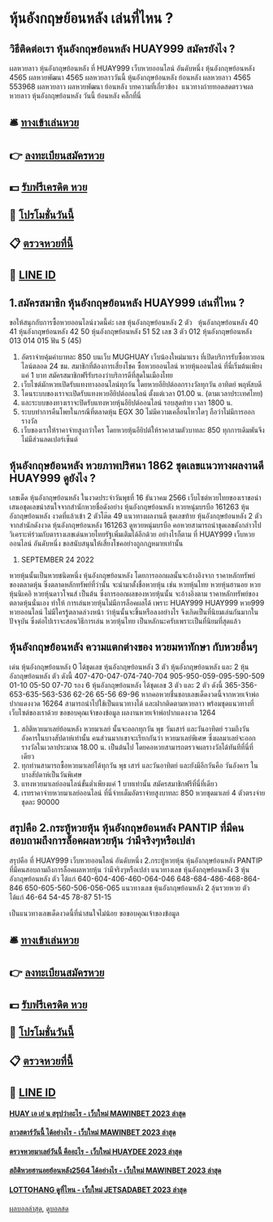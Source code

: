# หุ้นอังกฤษย้อนหลัง เล่นที่ไหน ?
## วิธีติดต่อเรา หุ้นอังกฤษย้อนหลัง HUAY999 สมัครยังไง ?
ผลหวยลาว หุ้นอังกฤษย้อนหลัง ที่ HUAY999 เว็บหวยออนไลน์ อันดับหนึ่ง หุ้นอังกฤษย้อนหลัง 4565 ผลหวยพัฒนา 4565 ผลหวยลาววันนี้ หุ้นอังกฤษย้อนหลัง ย้อนหลัง
ผลหวยลาว 4565 553968
 ผลหวยลาว ผลหวยพัฒนา ย้อนหลัง 
บทความที่เกี่ยวข้อง
 แนวทางถ่ายทอดสดตรวจผล หวยลาว หุ้นอังกฤษย้อนหลัง วันนี้ ย้อนหลัง คลิ๊กที่นี่  

## 🛎 [ทางเข้าเล่นหวย](https://bit.ly/3BG5bNw)
## 👉 [ลงทะเบียนสมัครหวย](https://bit.ly/3BG5bNw)
## 💵 [รับฟรีเครดิต หวย](https://bit.ly/3C3mvgS)
## 👑 [โปรโมชั่นวันนี้](https://bit.ly/3C3mvgS)
## 📋 [ตรวจหวยที่นี้](https://bit.ly/3C3mvgS)
## 📱 [LINE ID](https://bit.ly/3C3mvgS)

## 1.สมัครสมาชิก หุ้นอังกฤษย้อนหลัง HUAY999 เล่นที่ไหน ?
ขอให้สนุกกับการซื้อหวยออนไลน์งวดนี้ค่ะ
เลข หุ้นอังกฤษย้อนหลัง 2 ตัว   หุ้นอังกฤษย้อนหลัง 40 41 หุ้นอังกฤษย้อนหลัง 42 50 หุ้นอังกฤษย้อนหลัง 51 52
เลข 3 ตัว 012 หุ้นอังกฤษย้อนหลัง 013 014 015
ฟัน 5 (45)
1. อัตราจ่ายคุ้มค่าบาทละ 850 บนเว็บ MUGHUAY เว็บน้องใหม่มาแรง ที่เปิดบริการรับซื้อหวยอนไลน์ตลอด 24 ชม. สมาชิกที่ต้องการเสี่ยงโชค ซื้อหวยออนไลน์ หวยหุ้นออนไลน์ ที่นี่เริ่มต้นเพียงแค่ 1 บาท สมัครสมาชิกฟรีรับรองว่าบริการดีที่สุดในเมืองไทย
2. เว็บไซต์มักหวยเปิดรับแทงทางออนไลน์ทุกวัน โดยหวยอียิปต์ออกรางวัลทุกวัน อาทิตย์ พฤหัสบดี
3. โดนระบบของเราจะเปิดรับแทงหวยอียิปต์ออนไลน์ ตั้งแต่เวลา 01.00 น. (ตามเวลาประเทศไทย)
4. และระบบของทางเราจะปิดรับแทงหวยหุ้นอียิปต์ออนไลน์ รอบสุดท้าย เวลา 1800 น.
5. ระบบทำการคืนโพยในกรณีที่ตลาดหุ้น EGX 30 ไม่มีความเคลื่อนไหวใดๆ ถือว่าไม่มีการออกรางวัล
6. เว็บของเราให้ราคาจ่ายสูงกว่าใคร โดยหวยหุ้นอียิปต์ให้ราคาสามตัวบาทละ 850 ทุกการเดิมพันจึงไม่มีส่วนลดเปอร์เซ็นต์

## หุ้นอังกฤษย้อนหลัง หวยภาพปริศนา 1862 ชุดเลขแนวทางผลงานดี HUAY999 ดูยังไง ?
เลขเด็ด หุ้นอังกฤษย้อนหลัง ในงวดประจำวันพุธที่ 16 ธันวาคม 2566 เว็บไซต์หวยไทยของเราขอนำเสนอชุดเลขน่าสนใจจากสำนักหวยชื่อดังอย่าง หุ้นอังกฤษย้อนหลัง หวยหนุ่มบรบือ 161263 หุ้นอังกฤษย้อนหลัง งวดที่แล้วเข้า 2 ตัวโต๊ด 49 แนวทางผลงานดี ชุดเลขท้าย หุ้นอังกฤษย้อนหลัง 2 ตัวจากสำนักดังงวด หุ้นอังกฤษย้อนหลัง 161263 ดูหวยหนุ่มบรบือ คอหวยสามารถนำชุดเลขดังกล่าวไปวิเคราะห์ร่วมกับตารางเลขเด่นหวยไทยรัฐเพิ่มเติมได้อีกด้วย อย่างไรก็ตาม ที่ HUAY999 เว็บหวยออนไลน์ อันดับหนึ่ง ขอสนับสนุนให้เสี่ยงโชคอย่างถูกกฎหมายเท่านั้น
1. SEPTEMBER 24 2022

หวยหุ้นนั้นเป็นหวยชนิดหนึ่ง หุ้นอังกฤษย้อนหลัง โดยการออกผลนั้นจะอ้างอิงจาก ราคาหลักทรัพย์ ของตลาดหุ้น ซึ่งตลาดหลักทรัพย์ที่ว่านั้น จะนำมาตั้งชื่อหวยหุ้น เช่น หวยหุ้นไทย หวยหุ้นฮานอย หวยหุ้นนิเคอิ หวยหุ้นดาวโจนส์ เป็นต้น
ซึ่งการออกผลของหวยหุ้นนั้น จะอ้างอิงตาม ราคาหลักทรัพย์ของตลาดหุ้นนั่นเอง ทำให้ การเล่นหวยหุ้นไม่มีการล็อคผลได้ เพราะ HUAY999 HUAY999 หวย999 หวยออนไลน์ ไม่มีใครรู้ตลาดล่วงหน้า ว่าหุ้นนั้นจะขึ้นหรือลงอย่างไร จึงเกิดเป็นที่นิยมเล่นกันมากในปัจจุบัน
ซึ่งต่อไปเราจะสอนวิธีการเล่น หวยหุ้นไทย เป็นหลักนะครับเพราะเป็นที่นิยมที่สุดแล้ว

## หุ้นอังกฤษย้อนหลัง ความแตกต่างของ หวยมหาทักษา กับหวยอื่นๆ
เด่น หุ้นอังกฤษย้อนหลัง 0 ได้ชุดเลข หุ้นอังกฤษย้อนหลัง 3 ตัว หุ้นอังกฤษย้อนหลัง และ 2 หุ้นอังกฤษย้อนหลัง ตัว ดังนี้
407-470-047-074-740-704
905-950-059-095-590-509
01-10
05-50
07-70
รอง 6 หุ้นอังกฤษย้อนหลัง ได้ชุดเลข 3 ตัว และ 2 ตัว ดังนี้
365-356-653-635-563-536
62-26
65-56
69-96
หากคอหวยชื่นชอบเลขเด็ดงวดนี้จากหวยเจ้าพ่อปากแดงงวด 16264 สามารถนำไปใช้เป็นแนวทางได้ และฝากติดตามหวยลาว พร้อมชุดแนวทางที่เว็บไซต์ของเราด้วย
ขอขอบคุณเจ้าของข้อมูล
ผลงานหวยเจ้าพ่อปากแดงงวด 1264
1. สถิติหวยมาเลย์ย้อนหลัง หวยมาเลย์ นั้นจะออกทุกวัน พุธ วันเสาร์ และวันอาทิตย์ รวมถึงวันอังคารในบางสัปดาห์เท่านั้น คนส่วนมากเขาจะเรียกกันว่า หวยมาเลย์พิเศษ ซึ่งผลมาเลย์จะออกรางวัลในเวลาประมาณ 18.00 น. เป็นต้นไป โดยคอหวยสามารถตรวจผลรางวัลได้ทันทีที่นี่ที่เดียว
2. ทุกท่านสามารถซื้อหวยมาเลย์ได้ทุกวัน พุธ เสาร์ และวันอาทิตย์ และยังมีอีกวันคือ วันอังคาร ในบางสัปดาห์เป็นวันพิเศษ
3. แทงหวยมาเลย์ออนไลน์ขั้นต่ำเพียงแค่ 1 บาทเท่านั้น สมัครสมาชิกฟรีที่นี่ที่เดียว
4. เรทราคาจ่ายหวยมาเลย์ออนไลน์ ที่นี่จ่ายเต็มอัตราจ่ายสูงบาทละ 850 หวยชุดมาเลย์ 4 ตัวตรงจ่ายชุดละ 90000

## สรุปคือ 2.กระทู้หวยหุ้น หุ้นอังกฤษย้อนหลัง PANTIP ที่มีคนสอบถามถึงการล็อคผลหวยหุ้น ว่ามีจริงๆหรือเปล่า
สรุปคือ ที่ HUAY999 เว็บหวยออนไลน์ อันดับหนึ่ง 2.กระทู้หวยหุ้น หุ้นอังกฤษย้อนหลัง PANTIP ที่มีคนสอบถามถึงการล็อคผลหวยหุ้น ว่ามีจริงๆหรือเปล่า แนวทางเลข หุ้นอังกฤษย้อนหลัง 3 หุ้นอังกฤษย้อนหลัง ตัว ได้แก่
640-604-406-460-064-046
648-684-486-468-864-846
650-605-560-506-056-065
แนวทางเลข หุ้นอังกฤษย้อนหลัง 2 ลุ้นรวยหวย ตัว ได้แก่
46-64
54-45
78-87
51-15

เป็นแนวทางเลขเด็ดงวดนี้ที่น่าสนใจไม่น้อย
ขอขอบคุณเจ้าของข้อมูล

## 🛎 [ทางเข้าเล่นหวย](https://bit.ly/3BG5bNw)
## 👉 [ลงทะเบียนสมัครหวย](https://bit.ly/3BG5bNw)
## 💵 [รับฟรีเครดิต หวย](https://bit.ly/3C3mvgS)
## 👑 [โปรโมชั่นวันนี้](https://bit.ly/3C3mvgS)
## 📋 [ตรวจหวยที่นี้](https://bit.ly/3C3mvgS)
## 📱 [LINE ID](https://bit.ly/3C3mvgS)

#### [HUAY เอ เย่ น สรุปว่าอะไร - เว็บใหม่ MAWINBET 2023 ล่าสุด](https://atom.io/themes/huay%20เอ%20เย่%20น%20สรุปว่าอะไร%20-%20เว็บใหม่%20mawinbet%202023%20ล่าสุด)
#### [ลาวสตาร์วันนี้ ได้อย่างไร - เว็บใหม่ MAWINBET 2023 ล่าสุด](https://atom.io/themes/ลาวสตาร์วันนี้%20ได้อย่างไร%20-%20เว็บใหม่%20mawinbet%202023%20ล่าสุด)
#### [ตรวจหวยมาเลย์วันนี้ คืออะไร - เว็บใหม่ HUAYDEE 2023 ล่าสุด](https://atom.io/themes/ตรวจหวยมาเลย์วันนี้%20คืออะไร%20-%20เว็บใหม่%20huaydee%202023%20ล่าสุด)
#### [สถิติหวยฮานอยย้อนหลัง2564 ได้อย่างไร - เว็บใหม่ MAWINBET 2023 ล่าสุด](https://atom.io/themes/สถิติหวยฮานอยย้อนหลัง2564%20ได้อย่างไร%20-%20เว็บใหม่%20mawinbet%202023%20ล่าสุด)
#### [LOTTOHANG ดูที่ไหน - เว็บใหม่ JETSADABET 2023 ล่าสุด](https://atom.io/themes/lottohang%20ดูที่ไหน%20-%20เว็บใหม่%20jetsadabet%202023%20ล่าสุด)

[ผลบอลล่าสุด](https://siamsport.tv "ผลบอลล่าสุด"), [ดูบอลสด](https://siamsport.tv/ดูบอลสด "ดูบอลสด")